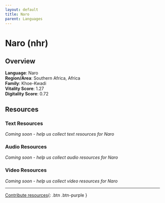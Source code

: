 ```yaml
---
layout: default
title: Naro
parent: Languages
---
```


# Naro (nhr)

## Overview

**Language**: Naro  
**Region/Area**: Southern Africa, Africa  
**Family**: Khoe-Kwadi  
**Vitality Score**: 1.27  
**Digitality Score**: 0.72  

## Resources

### Text Resources
*Coming soon - help us collect text resources for Naro*

### Audio Resources
*Coming soon - help us collect audio resources for Naro*

### Video Resources
*Coming soon - help us collect video resources for Naro*

---

[Contribute resources](https://fairtrain.github.io/){: .btn .btn-purple }
